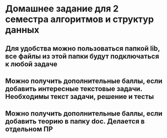 # Домашнее задание для 2 семестра алгоритмов и структур данных

## Для удобства можно пользоваться папкой lib, все файлы из этой папки будут подключаться к любой задаче

## Можно получить дополнительные баллы, если добавить интересные текстовые задачи. Необходимы текст задачи, решение и тесты

## Можно получить дополнительные баллы, если добавить теорию в папку doc. Делается в отдельном ПР

